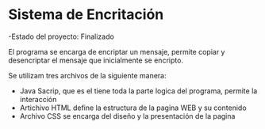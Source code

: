 <h1>Sistema de Encritación </h1>

-Estado del proyecto: Finalizado

El programa se encarga de encriptar un mensaje, permite copiar y desencriptar el mensaje que inicialmente se encripto.

Se utilizam tres archivos de la siguiente manera:
* Java Sacrip, que es el tiene toda la parte logica del programa, permite la interacción
* Artichivo HTML define la estructura de la pagina WEB y su contenido
* Archivo CSS se encarga del diseño y la presentación de la pagina
